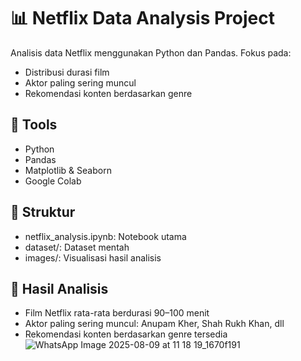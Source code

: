 # 📊 Netflix Data Analysis Project

Analisis data Netflix menggunakan Python dan Pandas. Fokus pada:
- Distribusi durasi film
- Aktor paling sering muncul
- Rekomendasi konten berdasarkan genre

## 🔧 Tools
- Python
- Pandas
- Matplotlib & Seaborn
- Google Colab

## 📁 Struktur
- netflix_analysis.ipynb: Notebook utama
- dataset/: Dataset mentah
- images/: Visualisasi hasil analisis

## 📌 Hasil Analisis
- Film Netflix rata-rata berdurasi 90–100 menit
- Aktor paling sering muncul: Anupam Kher, Shah Rukh Khan, dll
- Rekomendasi konten berdasarkan genre tersedia
![WhatsApp Image 2025-08-09 at 11 18 19_1670f191](https://github.com/user-attachments/assets/0b4c7c65-8fbc-4a91-9464-d87cb1729aca)
